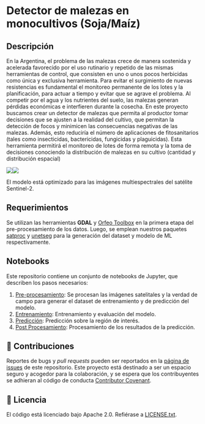 # Detector de malezas en monocultivos (Soja/Maíz)

## Descripción

En la Argentina, el problema de las malezas crece de manera sostenida y acelerada favorecido por el uso rutinario y repetido de las mismas herramientas de control, que consisten en uno o unos pocos herbicidas como única y exclusiva herramienta. Para evitar el surgimiento de nuevas resistencias es fundamental el monitoreo permanente de los lotes y la planificación, para actuar a tiempo y evitar que se agrave el problema. Al competir por el agua y los nutrientes del suelo, las malezas generan pérdidas económicas e interfieren durante la cosecha. En este proyecto buscamos crear un detector de malezas que permita al productor tomar decisiones que se ajusten a la realidad del cultivo, que permitan la detección de focos y minimicen las consecuencias negativas de las malezas. Además, esto reduciría el número de aplicaciones de fitosanitarios (tales como insecticidas, bactericidas, fungicidas y plaguicidas). Esta herramienta permitirá el monitoreo de lotes de forma remota y la toma de decisiones conociendo la distribución de malezas en su cultivo (cantidad y distribución espacial)

![](img_readme/A.png)![](img_readme/B.png)

El modelo está optimizado para las imágenes multiespectrales del satélite Sentinel-2. 

## Requerimientos

Se utilizan las herramientas **GDAL** y [Orfeo Toolbox](https://www.orfeo-toolbox.org/) en la primera etapa del pre-procesamiento de los datos. Luego, se emplean nuestros paquetes [satproc](https://github.com/dymaxionlabs/satproc) y [unetseg](https://github.com/dymaxionlabs/satproc) para la generación del dataset y modelo de ML respectivamente.

## Notebooks

Este repositorio contiene un conjunto de notebooks de Jupyter, que describen los pasos necesarios:

1. [Pre-procesamiento](notebooks/1_Preprocesamiento.ipynb): Se procesan las imágenes satelitales y la verdad de campo para generar el dataset de entrenamiento y de predicción del modelo.
2. [Entrenamiento](notebooks/2_Entrenamiento.ipynb): Entrenamiento y evaluación del modelo.
3. [Predicción](notebooks/3_Prediccion.ipynb): Predicción sobre la región de interés.
4. [Post Procesamiento](notebooks/4_Post-procesamiento.ipynb): Procesamiento de los resultados de la predicción.

## :handshake: Contribuciones

Reportes de bugs y *pull requests* pueden ser reportados en la [página de issues](https://github.com/dymaxionlabs/basurales) de este repositorio. Este proyecto está destinado a ser un espacio seguro y acogedor para la colaboración, y se espera que los contribuyentes se adhieran al código de conducta [Contributor
Covenant](http://contributor-covenant.org).

## :page_facing_up: Licencia

El código está licenciado bajo Apache 2.0. Refiérase a [LICENSE.txt](LICENSE.txt).